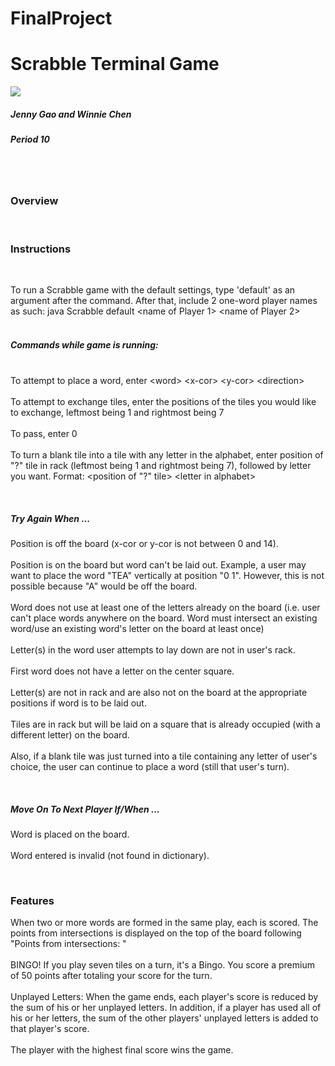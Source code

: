 # FinalProject
<html>
<h1>Scrabble Terminal Game</h1>
<img src="http://globaltoynews.typepad.com/.a/6a0133ec87bd6d970b0168e4f88ca9970c-800wi">
<br>
<h5>Jenny Gao and Winnie Chen</h5>
<h5>Period 10</h5><br><br>
<h3>Overview</h3>
<br>
<p></p>
<h3>Instructions</h3>
<br>
<p>To run a Scrabble game with the default settings, type 'default' as an argument after the command. After that, include 2 one-word player names as such: java Scrabble default &lt;name of Player 1&gt; &lt;name of Player 2&gt;
<br><br>
<h5>Commands while game is running: </h5><br>
To attempt to place a word, enter &lt;word&gt; &lt;x-cor&gt; &lt;y-cor&gt; &lt;direction&gt;
<br><br>
To attempt to exchange tiles, enter the positions of the tiles you would like to exchange, leftmost being 1 and rightmost being 7
<br><br>
To pass, enter 0
<br><br>
To turn a blank tile into a tile with any letter in the alphabet, enter position of "?" tile in rack (leftmost being 1 and rightmost being 7), followed by letter you want.  Format: &lt;position of "?" tile&gt; &lt;letter in alphabet&gt;
</p>
<br>
<h5>Try Again When ... </h5>
<p>
Position is off the board (x-cor or y-cor is not between 0 and 14).
<br><br>
Position is on the board but word can't be laid out.  Example, a user may want to place the word "TEA" vertically at position "0 1". However, this is not possible because "A" would be off the board.
<br><br>
Word does not use at least one of the letters already on the board (i.e. user can't place words anywhere on the board.  Word must intersect an existing word/use an existing word's letter on the board at least once)
<br><br>
Letter(s) in the word user attempts to lay down are not in user's rack.
<br><br>
First word does not have a letter on the center square.
<br><br>
Letter(s) are not in rack and are also not on the board at the appropriate positions if word is to be laid out.
<br><br>
Tiles are in rack but will be laid on a square that is already occupied (with a different letter) on the board.
<br><br>
Also, if a blank tile was just turned into a tile containing any letter of user's choice, the user can continue to place a word (still that user's turn).
</p>
<br>
<h5>Move On To Next Player If/When ... </h5>
<p>
Word is placed on the board.
<br><br>
Word entered is invalid (not found in dictionary).
</p>
<br>
<h3>Features</h3>
<p>
When two or more words are formed in the same play, each is scored. The points from intersections is displayed on the top of the board following "Points from intersections: "<br><br>
BINGO! If you play seven tiles on a turn, it's a Bingo. You score a premium of 50 points after totaling your score for the turn.<br><br>
Unplayed Letters: When the game ends, each player's score is reduced by the sum of his or her unplayed letters. In addition, if a player has used all of his or her letters, the sum of the other players' unplayed letters is added to that player's score.<br><br>
The player with the highest final score wins the game.<br><br>
</p>
</html>
